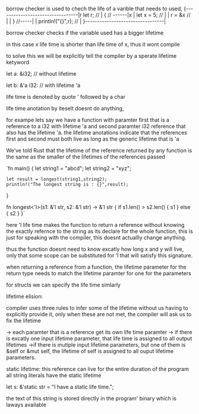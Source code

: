 borrow checker is used to chech the life of a varible that needs to used,
{---------------------------------|r
	let r;                //                          |
	{						//	------|x          |
		let x = 5;  		//		  |		      |
		r = &x      		//		   |           |
	}							//-----|            |
	println!("{}",r);		//                    |
}---------------------------------|

borrow checker checks if the variable used has a bigger lifetime

in this case x life time is shorter than life time of x, thus it wont compile

to solve this we will be explicitly tell the compiler by a sperate lifetime ketyword

let a: &i32; // without lifetime

let b: &'a i32: // with lifetime 'a

life time is denoted by quote ' followed by a char

life time anotation by iteselt doesnt do anything, 

for exampe lets say we have a function with paramter first that is a reference to a i32 with lifetime 'a and second paramter i32 reference that also has the lifetime 'a. the lifetime anotations indicate that the references first and second must both live as long as the generic lifetime that is 'a

We’ve told Rust that the lifetime of the reference returned by any function is the same as the smaller of the lifetimes of the references passed

`fn main() {
    let string1 = "abcd";
    let string2 = "xyz";

    let result = longest(string1,string2);
    println!("The longest string is : {}",result);
}

fn longest<'l>(s1: &'l str, s2: &'l str) -> &'l str {
    if s1.len() > s2.len() {
        s1
    } else {
        s2
    }
}`

here 'l life time makes the function to return a reference without knowing the exactly refernce to the string as its declare for the whole function, this is just for speaking with the compiler, this doesnt actuallly change anything.

thus the function doesnt need to know excatly how long x and y will live, only that some scope can be substituted for 'l that will satisfy this signature.

when returning a reference from a function, the lifetime parameter for the return type needs to match the lifetime paramter for one for the parameters

for structs we can specify the life time simlarly

lifetime elision:

compiler uses three rules to infer some of the lifetime without us having to explicitly provide it, only when these are not met, the compiler will ask us to fix the lifetime

-> each paramter that is a reference get its own life time paramter
-> if there is excatly one input lifetime parameter, that life time is assigned to all output lifetimes
->if there is mutiple input lifetime parameters, but one of them is &self or &mut self, the lifetime of self is assigned to all ouput lifetime parameters.

static lifetime:
this reference can live for the entire duration of the program
all string literals have the static lifetime

let s: &'static str = "I have a static life time.";

the text of this string is stored directly in the program' binary which is laways available 
